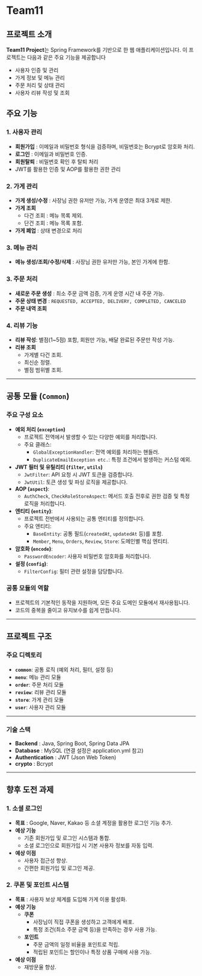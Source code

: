 # Team11

## 프로젝트 소개

**Team11 Project**는 Spring Framework를 기반으로 한 웹 애플리케이션입니다. 이 프로젝트는 다음과 같은 주요 기능을 제공합니다

- 사용자 인증 및 관리
- 가게 정보 및 메뉴 관리
- 주문 처리 및 상태 관리
- 사용자 리뷰 작성 및 조회

## 주요 기능

### 1. 사용자 관리
- **회원가입** : 이메일과 비밀번호 형식을 검증하며, 비밀번호는 Bcrypt로 암호화 처리.
- **로그인** : 이메일과 비밀번호 인증.
- **회원탈퇴** : 비밀번호 확인 후 탈퇴 처리
- JWT를 활용한 인증 및 AOP를 활용한 권한 관리

### 2. 가게 관리
- **가게 생성/수정** : 사장님 권한 유저만 가능, 가게 운영은 최대 3개로 제한.
- **가게 조회**
    - 다건 조회 : 메뉴 목록 제외.
    - 단건 조회 : 메뉴 목록 포함.
- **가게 폐업** : 상태 변경으로 처리

### 3. 메뉴 관리
- **메뉴 생성/조회/수정/삭제** : 사장님 권한 유저만 가능, 본인 가게에 한함.

### 3. 주문 처리
- **새로운 주문 생성** : 최소 주문 금액 검증, 가게 운영 시간 내 주문 가능.
- **주문 상태 변경** : `REQUESTED, ACCEPTED, DELIVERY, COMPLETED, CANCELED`
- **주문 내역 조회**

### 4. 리뷰 기능
- **리뷰 작성**: 별점(1~5점) 포함, 회원만 가능, 배달 완료된 주문만 작성 가능.
- **리뷰 조회**
    - 가게별 다건 조회.
    - 최신순 정렬.
    - 별점 범위별 조회.

---
## 공통 모듈 (`Common`)

### 주요 구성 요소
- **예외 처리 (`exception`)**
    - 프로젝트 전역에서 발생할 수 있는 다양한 예외를 처리합니다.
    - 주요 클래스:
        - `GlobalExceptionHandler`: 전역 예외를 처리하는 핸들러.
        - `DuplicateEmailException etc.`: 특정 조건에서 발생하는 커스텀 예외.
- **JWT 필터 및 유틸리티 (`filter`, `utils`)**
    - `JwtFilter`: API 요청 시 JWT 토큰을 검증합니다.
    - `JwtUtil`: 토큰 생성 및 파싱 로직을 제공합니다.
- **AOP (`aspect`)**:
    - `AuthCheck`, `CheckRoleStoreAspect`: 메서드 호출 전후로 권한 검증 및 특정 로직을 처리합니다.
- **엔티티 (`entity`)**:
    - 프로젝트 전반에서 사용되는 공통 엔티티를 정의합니다.
    - 주요 엔티티:
        - `BaseEntity`: 공통 필드(`createdAt`, `updatedAt` 등)를 포함.
        - `Member`, `Menu`, `Orders`, `Review`, `Store`: 도메인별 핵심 엔티티.
- **암호화 (`encode`)**:
    - `PasswordEncoder`: 사용자 비밀번호 암호화를 처리합니다.
- **설정 (`config`)**:
    - `FilterConfig`: 필터 관련 설정을 담당합니다.

### 공통 모듈의 역할
- 프로젝트의 기본적인 동작을 지원하며, 모든 주요 도메인 모듈에서 재사용됩니다.
- 코드의 중복을 줄이고 유지보수를 쉽게 만듭니다.

---
## 프로젝트 구조


### 주요 디렉토리
- **`common`**: 공통 로직 (예외 처리, 필터, 설정 등)
- **`menu`**: 메뉴 관리 모듈
- **`order`**: 주문 처리 모듈
- **`review`**: 리뷰 관리 모듈
- **`store`**: 가게 관리 모듈
- **`user`**: 사용자 관리 모듈

---
### 기술 스택
- **Backend** : Java, Spring Boot, Spring Data JPA
- **Database** : MySQL (연결 설정은 application.yml 참고)
- **Authentication** : JWT (Json Web Token)
- **crypto** : Bcrypt

---

## 향후 도전 과제

### 1. 소셜 로그인
- **목표** : Google, Naver, Kakao 등 소셜 계정을 활용한 로그인 기능 추가.
- **예상 기능**
    - 기존 회원가입 및 로그인 시스템과 통합.
    - 소셜 로그인으로 회원가입 시 기본 사용자 정보를 자동 입력.
- **예상 이점**
    - 사용자 접근성 향상.
    - 간편한 회원가입 및 로그인 제공.

### 2. 쿠폰 및 포인트 시스템
- **목표** : 사용자 보상 체계를 도입해 가게 이용 활성화.
- **예상 기능**
    - **쿠폰**
        - 사장님이 직접 쿠폰을 생성하고 고객에게 배포.
        - 특정 조건(최소 주문 금액 등)을 만족하는 경우 사용 가능.
    - **포인트**
        - 주문 금액의 일정 비율을 포인트로 적립.
        - 적립된 포인트는 할인이나 특정 상품 구매에 사용 가능.
- **예상 이점**
    - 재방문율 향상.
